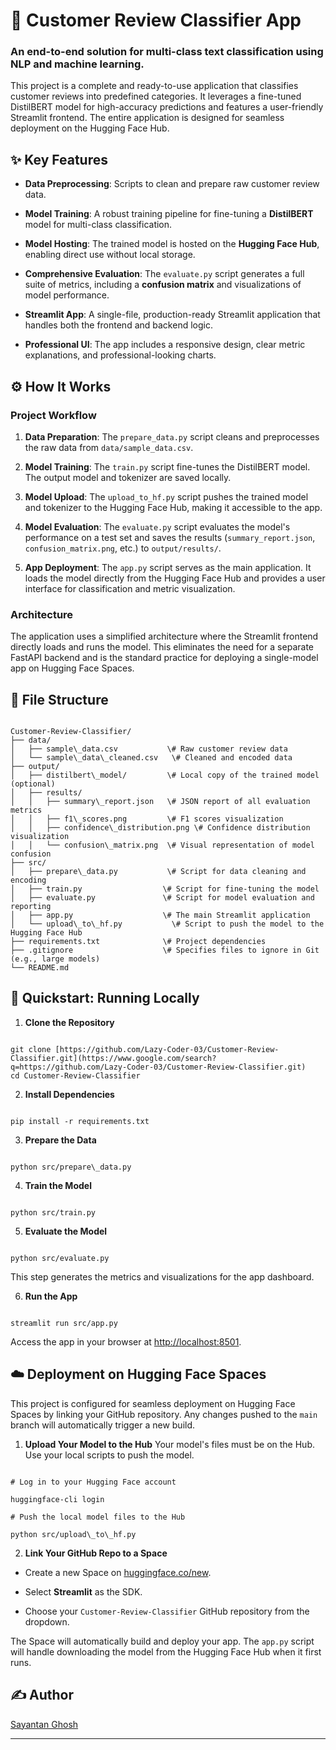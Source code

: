 # 🤖 Customer Review Classifier App

### An end-to-end solution for multi-class text classification using NLP and machine learning.

This project is a complete and ready-to-use application that classifies customer reviews into predefined categories. It leverages a fine-tuned DistilBERT model for high-accuracy predictions and features a user-friendly Streamlit frontend. The entire application is designed for seamless deployment on the Hugging Face Hub.

## ✨ Key Features

* **Data Preprocessing**: Scripts to clean and prepare raw customer review data.

* **Model Training**: A robust training pipeline for fine-tuning a **DistilBERT** model for multi-class classification.

* **Model Hosting**: The trained model is hosted on the **Hugging Face Hub**, enabling direct use without local storage.

* **Comprehensive Evaluation**: The `evaluate.py` script generates a full suite of metrics, including a **confusion matrix** and visualizations of model performance.

* **Streamlit App**: A single-file, production-ready Streamlit application that handles both the frontend and backend logic.

* **Professional UI**: The app includes a responsive design, clear metric explanations, and professional-looking charts.

## ⚙️ How It Works

### Project Workflow

1. **Data Preparation**: The `prepare_data.py` script cleans and preprocesses the raw data from `data/sample_data.csv`.

2. **Model Training**: The `train.py` script fine-tunes the DistilBERT model. The output model and tokenizer are saved locally.

3. **Model Upload**: The `upload_to_hf.py` script pushes the trained model and tokenizer to the Hugging Face Hub, making it accessible to the app.

4. **Model Evaluation**: The `evaluate.py` script evaluates the model's performance on a test set and saves the results (`summary_report.json`, `confusion_matrix.png`, etc.) to `output/results/`.

5. **App Deployment**: The `app.py` script serves as the main application. It loads the model directly from the Hugging Face Hub and provides a user interface for classification and metric visualization.

### Architecture

The application uses a simplified architecture where the Streamlit frontend directly loads and runs the model. This eliminates the need for a separate FastAPI backend and is the standard practice for deploying a single-model app on Hugging Face Spaces.

## 📂 File Structure

```

Customer-Review-Classifier/
├── data/
│   ├── sample\_data.csv           \# Raw customer review data
│   └── sample\_data\_cleaned.csv   \# Cleaned and encoded data
├── output/
│   ├── distilbert\_model/         \# Local copy of the trained model (optional)
│   ├── results/
│   │   ├── summary\_report.json   \# JSON report of all evaluation metrics
│   │   ├── f1\_scores.png         \# F1 scores visualization
│   │   ├── confidence\_distribution.png \# Confidence distribution visualization
│   │   └── confusion\_matrix.png  \# Visual representation of model confusion
├── src/
│   ├── prepare\_data.py           \# Script for data cleaning and encoding
│   ├── train.py                  \# Script for fine-tuning the model
│   ├── evaluate.py               \# Script for model evaluation and reporting
│   ├── app.py                    \# The main Streamlit application
│   └── upload\_to\_hf.py           \# Script to push the model to the Hugging Face Hub
├── requirements.txt              \# Project dependencies
├── .gitignore                    \# Specifies files to ignore in Git (e.g., large models)
└── README.md

```

## 🚀 Quickstart: Running Locally

1. **Clone the Repository**

```

git clone [https://github.com/Lazy-Coder-03/Customer-Review-Classifier.git](https://www.google.com/search?q=https://github.com/Lazy-Coder-03/Customer-Review-Classifier.git)
cd Customer-Review-Classifier

```

2. **Install Dependencies**

```

pip install -r requirements.txt

```

3. **Prepare the Data**

```

python src/prepare\_data.py

```

4. **Train the Model**

```

python src/train.py

```

5. **Evaluate the Model**

```

python src/evaluate.py

```

This step generates the metrics and visualizations for the app dashboard.

6. **Run the App**

```

streamlit run src/app.py

```

Access the app in your browser at [http://localhost:8501](http://localhost:8501).

## ☁️ Deployment on Hugging Face Spaces

This project is configured for seamless deployment on Hugging Face Spaces by linking your GitHub repository. Any changes pushed to the `main` branch will automatically trigger a new build.

1. **Upload Your Model to the Hub**
Your model's files must be on the Hub. Use your local scripts to push the model.

```

# Log in to your Hugging Face account

huggingface-cli login

# Push the local model files to the Hub

python src/upload\_to\_hf.py

```

2. **Link Your GitHub Repo to a Space**

* Create a new Space on [huggingface.co/new](https://huggingface.co/new).

* Select **Streamlit** as the SDK.

* Choose your `Customer-Review-Classifier` GitHub repository from the dropdown.

The Space will automatically build and deploy your app. The `app.py` script will handle downloading the model from the Hugging Face Hub when it first runs.

## ✍️ Author

[Sayantan Ghosh](https://github.com/Lazy-Coder-03)

---
